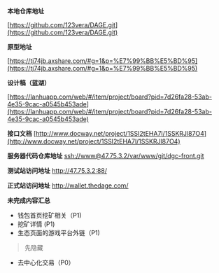 **本地仓库地址**

[https://github.com/123vera/DAGE.git](https://github.com/123vera/DAGE.git)

**原型地址**

[https://tj74jb.axshare.com/#g=1&p=%E7%99%BB%E5%BD%95](https://tj74jb.axshare.com/#g=1&p=%E7%99%BB%E5%BD%95)

**设计稿（蓝湖）**

[https://lanhuapp.com/web/#/item/project/board?pid=7d26fa28-53ab-4e35-9cac-a0545b453ade](https://lanhuapp.com/web/#/item/project/board?pid=7d26fa28-53ab-4e35-9cac-a0545b453ade)

**接口文档**
[http://www.docway.net/project/1SSI2tEHA7l/1SSKRJl87O4](http://www.docway.net/project/1SSI2tEHA7l/1SSKRJl87O4)

**服务器代码仓库地址**
[ssh://www@47.75.3.2/var/www/git/dgc-front.git](ssh://www@47.75.3.2/var/www/git/dgc-front.git)


**测试站访问地址**
http://47.75.3.2:88/ 

**正式站访问地址**
http://wallet.thedage.com/

**未完成内容汇总**

+ 钱包首页挖矿相关（P1)
+ 挖矿详情 (P1)
+ 生态页面的游戏平台外链（P1)
> 先隐藏
+ 去中心化交易（P0）
